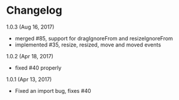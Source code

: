 # Changelog

1.0.3 (Aug 16, 2017)

* merged #85, support for dragIgnoreFrom and resizeIgnoreFrom
* implemented #35, resize, resized, move and moved events
 

1.0.2 (Apr 18, 2017)

* fixed #40 properly 

1.0.1 (Apr 13, 2017)

* Fixed an import bug, fixes #40 